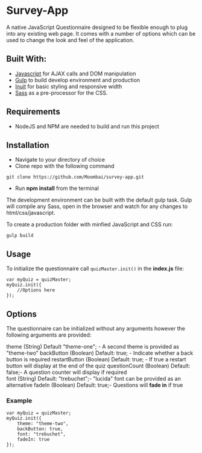 # Survey-App
A native JavaScript Questionnaire designed to be flexible enough to plug into any existing web page. It comes with a number of options which can be used to change the look and feel of the application.  

## Built With:
* [Javascript](http://api.jquery.com/) for AJAX calls and DOM manipulation  
* [Gulp](http://gulpjs.com/) to build develop environment and production
* [Inuit](https://github.com/inuitcss) for basic styling and responsive width
* [Sass](http://sass-lang.com/) as a pre-processor for the CSS.

## Requirements
- NodeJS and NPM are needed to build and run this project 

## Installation 
- Navigate to your directory of choice 
- Clone repo with the following command 
```
git clone https://github.com/Moombai/survey-app.git
```

- Run **npm install** from the terminal 

The development environment can be built with the default gulp task. Gulp will compile any Sass, open in the browser and watch for any changes to html/css/javascript.

To create a production folder with minfied JavaScript and CSS run:  
```
gulp build 
```
## Usage 
To initialize the questionnaire call `quizMaster.init()` in the **index.js** file:  
```
var myQuiz = quizMaster;
myQuiz.init({
    //Options here 
});
```
## Options
The questionnaire can be initialized without any arguments however the following arguments are provided:

theme (String) Default "theme-one"; - A second theme is provided as "theme-two"
backButton (Boolean) Default: true; - Indicate whether a back button is required 
restartButton (Boolean) Default: true; - If true a restart button will display at the end of the quiz
questionCount (Boolean) Default: false;- A question counter will display if required  
font (String) Default: "trebuchet";- "lucida" font can be provided as an alternative 
fadeIn (Boolean) Default: true;- Questions will **fade in** if true 

### Example 
```
var myQuiz = quizMaster;
myQuiz.init({
	theme: "theme-two",
	backButton: true,
	font: "trebuchet",
	fadeIn: true
});
```